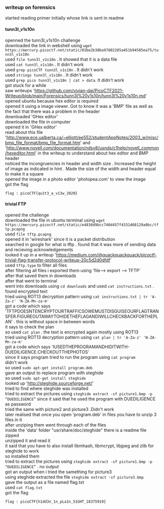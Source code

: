 ### writeup on forensics

started reading primer initially whose link is sent in readme

#### tunn3l_v1s10n

openned the tunn3l_v1s10n challenge    
downloaded the link in webshell using `wget https://mercury.picoctf.net/static/01be2b38ba97802285a451b94505ea75/tunn3l_v1s10n `    
used `file tunn3l_v1s10n` . It showed that it is a data file   
used `cat tunn3l_v1s10n` . It didn't work  
used `grep picoCTF tunn3l_v1s10n` . It didn't work     
used `strings tunn3l_v1s10n` . It didn't work       
used `grep pico tunn3l_v1s10n | cat > data`. It didn't work     
got stuck for a while     
saw writeups 'https://github.com/vivian-dai/PicoCTF2021-Writeup/blob/main/Forensics/tunn3l%20v1s10n/tunn3l%20v1s10n.md'   
opened ubuntu because hex editor is required   
opened it using a image viewer. Got to know it was a 'BMP' file as well as the fact that there was a problem in the header     
downloaded 'GHex editor'      
downloaded the file in computer    
opened it in 'GHex editor'   
read about this file 'http://www.ece.ualberta.ca/~elliott/ee552/studentAppNotes/2003_w/misc/bmp_file_format/bmp_file_format.htm' and 'http://www.novell.com/documentation/ndsv8/usnds/c1help/novell_common/hexeditor.html' in the writeup to understand about hex editor and BMP header   
noticed the incongruencies in header and width size . Increased the height of image as indicated in hint . Made the size of the width and header equal to make it a square     
opened the image in a photo editor 'photopea.com' to view the image   
got the flag    
```
flag : picoCTF{qu1t3_a_v13w_2020}
```

#### trivial FTP

opened the challenge     
downloaded the file in ubuntu terminal using `wget https://mercury.picoctf.net/static/e4836d9bcc740d457f4331d68129a0bc/tftp.pcapng`     
used `file tftp.pcapng`     
opened it in 'wireshark' since it is a packet distribution     
searched in google for what is tftp . found that it was more of sending data and recieving acknowledgements     
looked it up in a writeup 'https://medium.com/@quackquackquack/picoctf-trivial-flag-transfer-protocol-writeup-20c5d2d0dfdf'      
used `tftp.type` to filter all files      
after filtering all files i exported them using 'file--> export --> TFTP'     
after that saved them in downloads      
after that went to terminal     
went into downloads using `cd downloads` and used `cat instructions.txt` . found encrypted text    
tried using ROT13 decryption pattern using `cat instructions.txt | tr 'A-Za-z' 'N-ZA-Mn-za-m'`    
got a code which says 'TFTPDOESNTENCRYPTOURTRAFFICSOWEMUSTDISGUISEOURFLAGTRANSFER.FIGUREOUTAWAYTOHIDETHEFLAGANDIWILLCHECKBACKFORTHEPLAN' . this is without space in between words   
it says to check the plan    
so used `cat plan` . the text is encrypted again mostly using ROT13    
tried using ROT13 decryption pattern using `cat plan | tr 'A-Za-z' 'N-ZA-Mn-za-m'`    
got a code which says 'IUSEDTHEPROGRAMANDHIDITWITH-DUEDILIGENCE.CHECKOUTTHEPHOTOS'     
since it says program tried to run the program using `cat program`     
didn't work    
so used `sudo apt-get install program.deb`    
gave an output to replace program with steghide    
so used `sudo apt-get install steghide`     
looked up 'http://steghide.sourceforge.net/'    
tried to find where steghide was installed    
tried to extract the pictures using `steghide extract -sf picture1.bmp -p “DUEDILIGENCE”` since it said that he used the program with DUEDILIGENCE as password    
tried the same with picture2 and picture3 .Didn't work      
later realised that once you open 'program.deb' in files you have to unzip 3 files in it     
after unziping them went through each of the files      
inside the 'data' folder "usr/share/doc/steghide" there is a readme file zipped     
unzipped it and read it     
it said that you have to also install libmhash, libmcrypt, libjpeg and zlib for steghide to work    
so installed them     
tried to extract the pictures using `steghide extract -sf picture1.bmp -p “DUEDILIGENCE”` . no output    
got an output when i tried the samething for picture3    
using steghide extracted the file `steghide extract -sf picture3.bmp`    
gave the output as a file named flag.txt    
used `cat flag.txt`    
got the flag      
``` 
flag : picoCTF{h1dd3n_1n_pLa1n_51GHT_18375919}  
```

